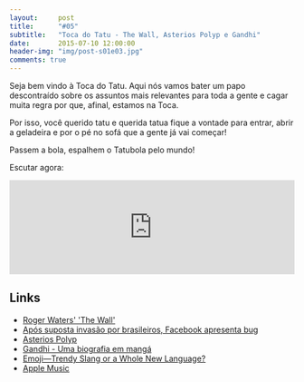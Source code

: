 ```yaml
---
layout:     post
title:      "#05"
subtitle:   "Toca do Tatu - The Wall, Asterios Polyp e Gandhi"
date:       2015-07-10 12:00:00
header-img: "img/post-s01e03.jpg"
comments: true
---
```


<p>Seja bem vindo à Toca do Tatu. Aqui nós vamos bater um papo descontraído sobre os assuntos mais relevantes para toda a gente e cagar muita regra por que, afinal, estamos na Toca.</p>

<p>Por isso, você querido tatu e querida tatua fique a vontade para entrar, abrir a geladeira e por o pé no sofá que a gente já vai começar!</p>

<p>Passem a bola, espalhem o Tatubola pelo mundo!</p>

<p>Escutar agora:</p>

<iframe width="100%" height="166" scrolling="no" frameborder="no" src="https://w.soundcloud.com/player/?url=https%3A//api.soundcloud.com/tracks/214107716&amp;color=ff5500&amp;auto_play=false&amp;hide_related=false&amp;show_comments=true&amp;show_user=true&amp;show_reposts=false"></iframe>

<h2 class="section-heading">Links</h2>
<p>
	<ul>
		<li><a href="http://www.rollingstone.com/music/news/roger-waters-the-wall-to-screen-in-cinemas-worldwide-20150624"  target="_blank">Roger Waters' 'The Wall'</a></li>
		<li><a href="http://blogs.estadao.com.br/link/apos-suposta-invasao-por-brasileiros-facebook-apresenta-bug-sobre-desciclopedia/"  target="_blank">Após suposta invasão por brasileiros, Facebook apresenta bug</a></li>
		<li><a href="http://www.companhiadasletras.com.br/detalhe.php?codigo=65031"  target="_blank">Asterios Polyp</a></li>
		<li><a href="http://popster.com.br/gandhi-uma-biografia-em-manga.html"  target="_blank">Gandhi - Uma biografia em mangá</a></li>
		<li><a href="http://www.wired.com/2015/06/emojitrendy-slang-whole-new-language/"  target="_blank">Emoji—Trendy Slang or a Whole New Language?</a></li>
		<li><a href="https://www.apple.com/br/music/"  target="_blank">Apple Music</a></li>
	</ul>

</p>
